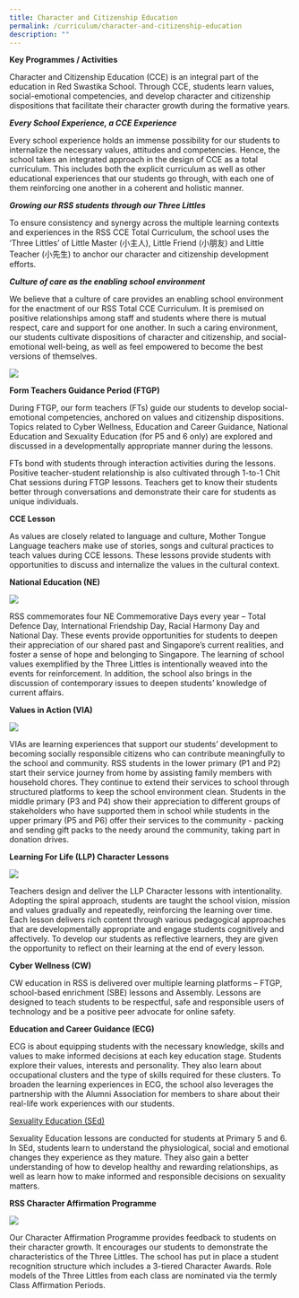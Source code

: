 ```yaml
---
title: Character and Citizenship Education
permalink: /curriculum/character-and-citizenship-education
description: ""
---
```

**Key Programmes / Activities**

Character and Citizenship Education (CCE) is an integral part of the education in Red Swastika School. Through CCE, students learn values, social-emotional competencies, and develop character and citizenship dispositions that facilitate their character growth during the formative years.

***Every School Experience, a CCE Experience***

Every school experience holds an immense possibility for our students to internalize the necessary values, attitudes and competencies. Hence, the school takes an integrated approach in the design of CCE as a total curriculum. This includes both the explicit curriculum as well as other educational experiences that our students go through, with each one of them reinforcing one another in a coherent and holistic manner.

***Growing our RSS students through our Three Littles***

To ensure consistency and synergy across the multiple learning contexts and experiences in the RSS CCE Total Curriculum, the school uses the ‘Three Littles’ of Little Master (小主人), Little Friend (小朋友) and Little Teacher (小先生) to anchor our character and citizenship development efforts.

***Culture of care as the enabling school environment***

We believe that a culture of care provides an enabling school environment for the enactment of our RSS Total CCE Curriculum. It is premised on positive relationships among staff and students where there is mutual respect, care and support for one another. In such a caring environment, our students cultivate dispositions of character and citizenship, and social-emotional well-being, as well as feel empowered to become the best versions of themselves.

![](/images/Total%20CCE%20Curriculum_v2.jpeg)

**Form Teachers Guidance Period (FTGP)**

During FTGP, our form teachers (FTs) guide our students to develop social-emotional competencies, anchored on values and citizenship dispositions. Topics related to Cyber Wellness, Education and Career Guidance, National Education and Sexuality Education (for P5 and 6 only) are explored and discussed in a developmentally appropriate manner during the lessons.

FTs bond with students through interaction activities during the lessons. Positive teacher-student relationship is also cultivated through 1-to-1 Chit Chat sessions during FTGP lessons. Teachers get to know their students better through conversations and demonstrate their care for students as unique individuals.

**CCE Lesson**

As values are closely related to language and culture, Mother Tongue Language teachers make use of stories, songs and cultural practices to teach values during CCE lessons. These lessons provide students with opportunities to discuss and internalize the values in the cultural context.

**National Education (NE)**

![](/images/NE.jpeg)
 
 RSS commemorates four NE Commemorative Days every year – Total Defence Day, International Friendship Day, Racial Harmony Day and National Day. These events provide opportunities for students to deepen their appreciation of our shared past and Singapore’s current realities, and foster a sense of hope and belonging to Singapore. The learning of school values exemplified by the Three Littles is intentionally weaved into the events for reinforcement. In addition, the school also brings in the discussion of contemporary issues to deepen students’ knowledge of current affairs. 
 
**Values in Action (VIA)**

![](/images/VIA.jpeg)

VIAs are learning experiences that support our students’ development to becoming socially responsible citizens who can contribute meaningfully to the school and community. RSS students in the lower primary (P1 and P2) start their service journey from home by assisting family members with household chores. They continue to extend their services to school through structured platforms to keep the school environment clean. Students in the middle primary (P3 and P4) show their appreciation to different groups of stakeholders who have supported them in school while students in the upper primary (P5 and P6) offer their services to the community - packing and sending gift packs to the needy around the community, taking part in donation drives.

**Learning For Life (LLP) Character Lessons**

![](/images/LLP.png)

Teachers design and deliver the LLP Character lessons with intentionality. Adopting the spiral approach, students are taught the school vision, mission and values gradually and repeatedly, reinforcing the learning over time. Each lesson delivers rich content through various pedagogical approaches that are developmentally appropriate and engage students cognitively and affectively. To develop our students as reflective learners, they are given the opportunity to reflect on their learning at the end of every lesson.


**Cyber Wellness (CW)**

CW education in RSS is delivered over multiple learning platforms – FTGP, school-based enrichment (SBE) lessons and Assembly. Lessons are designed to teach students to be respectful, safe and responsible users of technology and be a positive peer advocate for online safety.

**Education and Career Guidance (ECG)**

ECG is about equipping students with the necessary knowledge, skills and values to make informed decisions at each key education stage. Students explore their values, interests and personality. They also learn about occupational clusters and the type of skills required for these clusters. To broaden the learning experiences in ECG, the school also leverages the partnership with the Alumni Association for members to share about their real-life work experiences with our students.


[ Sexuality Education (SEd)](/curriculum/sexuality-education)

Sexuality Education lessons are conducted for students at Primary 5 and 6. In SEd, students learn to understand the physiological, social and emotional changes they experience as they mature. They also gain a better understanding of how to develop healthy and rewarding relationships, as well as learn how to make informed and responsible decisions on sexuality matters.

**RSS Character Affirmation Programme**

![](/images/RSS.png)

Our Character Affirmation Programme provides feedback to students on their character growth. It encourages our students to demonstrate the characteristics of the Three Littles. The school has put in place a student recognition structure which includes a 3-tiered Character Awards. Role models of the Three Littles from each class are nominated via the termly Class Affirmation Periods.
